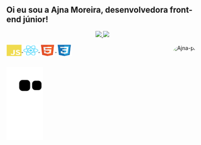 ## Oi eu sou a Ajna Moreira, desenvolvedora front-end júnior!

<div align="center">
  <a href="https://github.com/AjnaMoreira">
  <img width="48%" src="https://github-readme-stats.vercel.app/api?username=AjnaMoreira&show_icons=true&theme=algolia&include_all_commits=true&count_private=true"/>
  <img width="48%" src="https://github-readme-stats.vercel.app/api/top-langs/?username=AjnaMoreira&layout=compact&langs_count=7&theme=algolia"/>
</div>
  
<div style="display: inline_block"><br>
  <img align="center" alt="Ajna-Js" height="30" width="40" src="https://raw.githubusercontent.com/devicons/devicon/master/icons/javascript/javascript-plain.svg">
  <img align="center" alt="Ajna-React" height="30" width="40" src="https://raw.githubusercontent.com/devicons/devicon/master/icons/react/react-original.svg">
  <img align="center" alt="Ajna-HTML" height="30" width="40" src="https://raw.githubusercontent.com/devicons/devicon/master/icons/html5/html5-original.svg">
  <img align="center" alt="Ajna-CSS" height="30" width="40" src="https://raw.githubusercontent.com/devicons/devicon/master/icons/css3/css3-original.svg">
  
  <img align="right" alt="Ajna-pic" height="150" style="border-radius:50px" src="https://mcusercontent.com/b956dd365b6810db2e585cca3/images/035c8094-5a4d-4467-9d52-f3035119be11.jpeg">
</div>
  
  ##
 
  ![Snake animation](https://github.com/AjnaMoreira/AjnaMoreira/blob/output/github-contribution-grid-snake.svg)
 
